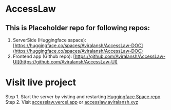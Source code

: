 # AccessLaw
## This is Placeholder repo for following repos:
1. ServerSide (Huggingface sapace): [https://huggingface.co/spaces/Aviralansh/AccessLaw-DOC](https://huggingface.co/spaces/Aviralansh/AccessLaw-DOC)
2. Frontend app (Github repo): [https://github.com/Aviralansh/AccessLaw-UI](https://github.com/Aviralansh/AccessLaw-UI)

# Visit live project
Step 1. Start the server by visting and restarting [Huggingface Space repo](https://huggingface.co/spaces/Aviralansh/AccessLaw-DOC) 
Step 2. Visit [accesslaw.vercel.app](https://accesslaw.vercel.app) or [accesslaw.aviralansh.xyz](https://accesslaw.aviralansh.xyz)
